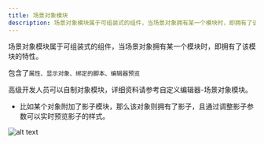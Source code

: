 ```yaml
---
title: 场景对象模块
description: 场景对象模块属于可组装式的组件，当场景对象拥有某一个模块时，即拥有了该模块的特性
---
```


场景对象模块属于可组装式的组件，当场景对象拥有某一个模块时，即拥有了该模块的特性。

包含了`属性、显示对象、绑定的脚本、编辑器预览`

高级开发人员可以自制对象模块，详细资料请参考自定义编辑器-场景对象模块。

- 比如某个对象附加了影子模块，那么该对象则拥有了影子，且通过调整影子参数可以实时预览影子的样式。

![alt text](https://assbak.gcw.wiki/gcw/image/zh_hans/getting-started/8.sceneobject/8.module/image.png)
